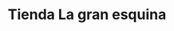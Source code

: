 ---
title: "Tienda La gran esquina"
url: /riohacha-la-guajira/tienda-la-gran-esquina/
shop: Supermarkt
---